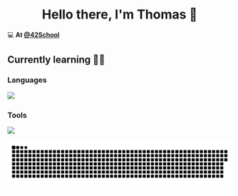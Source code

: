 <h1 align="center">Hello there, I'm Thomas 👋</h1>

💻 **At [@42School](https://github.com/42School)**

## Currently learning 👨‍💻
### Languages
<img src="https://skillicons.dev/icons?i=swift,c,cpp,python,django">

### Tools
<img src="https://skillicons.dev/icons?i=github,docker,vscode">

<a href=#><img src="contributions.svg"></a>
